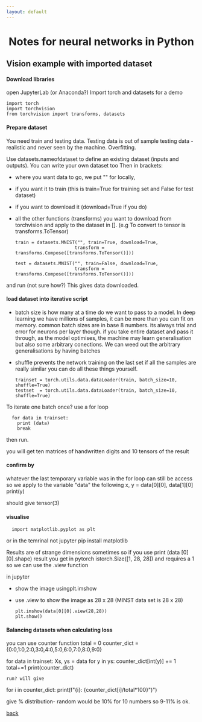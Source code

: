 ```yaml
---
layout: default
---
```


# <center>Notes for neural networks in Python</center>

## Vision example with imported dataset

#### Download libraries

open JupyterLab (or Anaconda?)
Import torch and datasets for a demo

    import torch
    import torchvision
    from torchvision import transforms, datasets

#### Prepare dataset

You need train and testing data.  Testing data is out of sample testing data - realistic and never seen by the machine. Overfitting.

Use datasets.nameofdataset to define an existing dataset (inputs and outputs).  You can write your own dataset too
Then in brackets:
- where you want data to go, we put "" for locally,
- if you want it to train (this is train=True for training set and False for test dataset)
- if you want to download it (download=True if you do)
- all the other functions (transforms) you want to download from torchvision and apply to the dataset in []. (e.g  To convert to tensor is transforms.ToTensor)


      train = datasets.MNIST("", train=True, download=True,
                            transform = transforms.Compose([transforms.ToTensor()]))

      test = datasets.MNIST("", train=False, download=True,
                            transform = transforms.Compose([transforms.ToTensor()]))


and run (not sure how?)
This gives data downloaded.

#### load dataset into iterative script

- batch size is how many at a time do we want to pass to a model. In deep learning we have millions of samples, it can be more than you can fit on memory. common batch sizes are in base 8 numbers. its always trial and error for neurons per layer though. if you take entire dataset and pass it through, as the model optimises, the machine may learn generalisation but also some arbitrary conections.  We can weed out the arbitrary generalisations by having batches
- shuffle prevents the network training on the last set if all the samples are really similar
you can do all these things yourself.


      trainset = torch.utils.data.dataLoader(train, batch_size=10, shuffle=True)
      testset  = torch.utils.data.dataLoader(train, batch_size=10, shuffle=True)

To iterate one batch once? use a for loop

      for data in trainset:
        print (data)
        break
then run.

you will get ten matrices of handwritten digits and 10 tensors of the result

#### confirm by
whatever the last temporary variable was in the for loop can still be access so we apply to the variable "data" the following
      x, y = data[0][0], data[1][0]
      print(y)

should give tensor(3)

#### visualise
      import matplotlib.pyplot as plt

or in the temrinal not jupyter
      pip install matplotlib

Results are of strange dimensions sometimes so if you use
      print (data [0][0].shape)
result you get in pytorch istorch.Size([1, 28, 28]) and requires a 1  so we can use the .view function

in jupyter
- show the image usingplt.imshow
- use .view to show the image as 28 x 28 (MINST data set is 28 x 28)

      plt.imshow(data[0][0].view(28,28))
      plt.show()


#### Balancing datasets when calculating loss
you can use counter function
      total = 0
      counter_dict = {0:0,1:0,2:0,3:0,4:0,5:0,6:0,7:0,8:0,9:0}

for data in trainset:
    Xs, ys = data
    for y in ys:
      counter_dict[int(y)] += 1
      total+=1
    print(counter_dict)  

    run? will give

for i in counter_dict:
      print(f"{i}: {counter_dict[i]/total*100}")")

give % distribution- random would be 10% for 10 numbers so 9-11% is ok.




[back](./)
